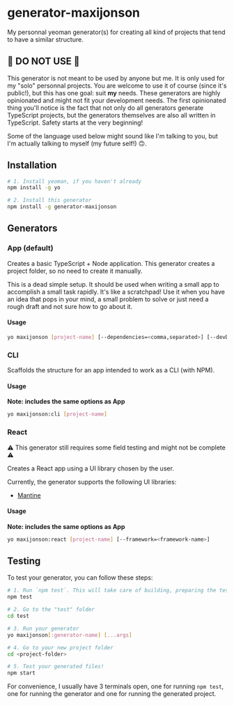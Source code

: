 # generator-maxijonson

My personnal yeoman generator(s) for creating all kind of projects that tend to have a similar structure.

## 🤚 DO NOT USE 🛑

This generator is not meant to be used by anyone but me. It is only used for my "solo" personnal projects. You are welcome to use it of course (since it's public!), but this has one goal: suit **my** needs. These generators are highly opinionated and might not fit your development needs. The first opinionated thing you'll notice is the fact that not only do all generators generate TypeScript projects, but the generators themselves are also all written in TypeScript. Safety starts at the very beginning!

Some of the language used below might sound like I'm talking to you, but I'm actually talking to myself (my future self!) 🙃.

## Installation

```bash
# 1. Install yeoman, if you haven't already
npm install -g yo

# 2. Install this generator
npm install -g generator-maxijonson
```

## Generators

### App (default)

Creates a basic TypeScript + Node application. This generator creates a project folder, so no need to create it manually.

This is a dead simple setup. It should be used when writing a small app to accomplish a small task rapidly. It's like a scratchpad! Use it when you have an idea that pops in your mind, a small problem to solve or just need a rough draft and not sure how to go about it.

#### Usage

```bash
yo maxijonson [project-name] [--dependencies=<comma,separated>] [--devDependencies=<comma,separated>]
```

### CLI

Scaffolds the structure for an app intended to work as a CLI (with NPM).

#### Usage

**Note: includes the same options as App**

```bash
yo maxijonson:cli [project-name]
```

### React

⚠ This generator still requires some field testing and might not be complete ⚠

Creates a React app using a UI library chosen by the user.

Currently, the generator supports the following UI libraries:
- [Mantine](https://mantine.dev/)

#### Usage

**Note: includes the same options as App**


```bash
yo maxijonson:react [project-name] [--framework=<framework-name>]
```

## Testing

To test your generator, you can follow these steps:

```bash
# 1. Run `npm test`. This will take care of building, preparing the test folder and `npm link` the generator locally.
npm test

# 2. Go to the "test" folder
cd test

# 3. Run your generator
yo maxijonson[:generator-name] [...args]

# 4. Go to your new project folder
cd <project-folder>

# 5. Test your generated files!
npm start
```

For convenience, I usually have 3 terminals open, one for running `npm test`, one for running the generator and one for running the generated project.